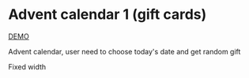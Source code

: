 # Advent calendar 1 (gift cards)

[DEMO](https://antonlitvin.github.io/advent-calendar/calendar-1/)

Advent calendar, user need to choose today's date and get random gift

Fixed width
